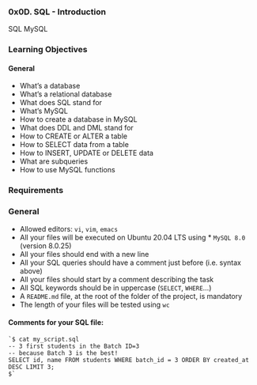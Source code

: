 ### 0x0D. SQL - Introduction

SQL
MySQL

### Learning Objectives

#### General

*   What’s a database
*   What’s a relational database
*   What does SQL stand for
*   What’s MySQL
*   How to create a database in MySQL
*   What does DDL and DML stand for
*   How to CREATE or ALTER a table
*   How to SELECT data from a table
*   How to INSERT, UPDATE or DELETE data
*   What are subqueries
*   How to use MySQL functions

### Requirements
### General
*   Allowed editors: `vi`, `vim`, `emacs`
*   All your files will be executed on Ubuntu 20.04 LTS using *    `MySQL 8.0` (version 8.0.25)
*   All your files should end with a new line
*   All your SQL queries should have a comment just before (i.e. syntax above)
*   All your files should start by a comment describing the task
*   All SQL keywords should be in uppercase (`SELECT`, `WHERE`…)
*   A `README.md` file, at the root of the folder of the project, is mandatory
*   The length of your files will be tested using `wc`


#### Comments for your SQL file:
    `$ cat my_script.sql
    -- 3 first students in the Batch ID=3
    -- because Batch 3 is the best!
    SELECT id, name FROM students WHERE batch_id = 3 ORDER BY created_at DESC LIMIT 3;
    $`
